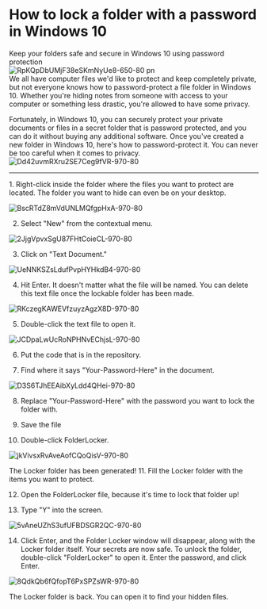 # How to lock a folder with a password in Windows 10
Keep your folders safe and secure in Windows 10 using password protection
<br>
![RpKQpDbUMjF38eSKmNyUe8-650-80 pn](https://github.com/max-code971/Folder_Locker/assets/97020506/eb0cd4e4-6e4d-450f-84a1-86dfc9552244)
<br>
We all have computer files we'd like to protect and keep completely private, but not everyone knows how to password-protect a file folder in Windows 10. Whether you're hiding notes from someone with access to your computer or something less drastic, you're allowed to have some privacy. 

Fortunately, in Windows 10, you can securely protect your private documents or files in a secret folder that is password protected, and you can do it without buying any additional software. Once you've created a new folder in Windows 10, here's how to password-protect it. You can never be too careful when it comes to privacy. 
<br>
![Dd42uvmRXru2SE7Ceg9fVR-970-80](https://github.com/max-code971/Folder_Locker/assets/97020506/b79361b2-951b-43c6-8186-7626f959eb3b)
<hr>
1. Right-click inside the folder where the files you want to protect are located. The folder you want to hide can even be on your desktop.

![BscRTdZ8mVdUNLMQfgpHxA-970-80](https://github.com/max-code971/Folder_Locker/assets/97020506/4c7924cc-f331-4501-aea9-7712bb06ab9f)

2. Select "New" from the contextual menu.

![2JjgVpvxSgU87FHtCoieCL-970-80](https://github.com/max-code971/Folder_Locker/assets/97020506/334bc661-ec69-46d1-a104-00d82508075f)

3. Click on "Text Document."

![UeNNKSZsLdufPvpHYHkdB4-970-80](https://github.com/max-code971/Folder_Locker/assets/97020506/db2fe8d4-fdda-413d-8dcf-d3daefb61e02)

4. Hit Enter. It doesn't matter what the file will be named. You can delete this text file once the lockable folder has been made.

![RKczegKAWEVfzuyzAgzX8D-970-80](https://github.com/max-code971/Folder_Locker/assets/97020506/0203c67b-0d65-4faf-bdd2-dab181ade0ef)

5. Double-click the text file to open it.

![JCDpaLwUcRoNPHNvEChjsL-970-80](https://github.com/max-code971/Folder_Locker/assets/97020506/8fe15827-4b3f-47cf-befe-586a1883a15a)

6. Put the code that is in the repository.
   
8. Find where it says "Your-Password-Here" in the document.

![D3S6TJhEEAibXyLdd4QHei-970-80](https://github.com/max-code971/Folder_Locker/assets/97020506/e447af38-b739-415f-ab79-81abfa1c1fa2)

8. Replace "Your-Password-Here" with the password you want to lock the folder with.
   
10. Save the file

11. Double-click FolderLocker.

![jkVivsxRvAveAofCQoQisV-970-80](https://github.com/max-code971/Folder_Locker/assets/97020506/7ac0c92d-ecc5-4ccc-bde9-59d0d9a68231)

The Locker folder has been generated!
11. Fill the Locker folder with the items you want to protect.

12. Open the FolderLocker file, because it's time to lock that folder up!
    
14. Type "Y" into the screen.

![5vAneUZhS3ufUFBDSGR2QC-970-80](https://github.com/max-code971/Folder_Locker/assets/97020506/3597082c-82ec-4625-956d-b16a7af6604c)

14.  Click Enter, and the Folder Locker window will disappear, along with the Locker folder itself.
Your secrets are now safe.
To unlock the folder, double-click "FolderLocker" to open it.
Enter the password, and click Enter.

![8QdkQb6fQfopT6PxSPZsWR-970-80](https://github.com/max-code971/Folder_Locker/assets/97020506/d7bac068-c281-437e-9a13-6bcd556f5941)

The Locker folder is back. You can open it to find your hidden files.

























